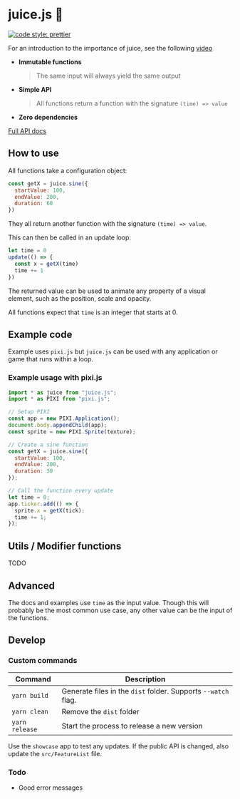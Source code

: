 # juice.js :tropical_drink:

[![code style: prettier](https://img.shields.io/badge/code_style-prettier-ff69b4.svg?style=flat-square)](https://github.com/prettier/prettier)

For an introduction to the importance of juice, see the following [video](https://youtu.be/Fy0aCDmgnxg)

- **Immutable functions**

  > The same input will always yield the same output

- **Simple API**

  > All functions return a function with the signature `(time) => value`

- **Zero dependencies**

[Full API docs](https://rymdkraftverk.github.io/juice.js/)

## How to use

All functions take a configuration object:

```js
const getX = juice.sine({
  startValue: 100,
  endValue: 200,
  duration: 60
})
```

They all return another function with the signature `(time) => value`. 

This can then be called in an update loop:

```js
let time = 0
update(() => {
  const x = getX(time)
  time += 1
})
```

The returned value can be used to animate any property of a visual element, such as the position, scale and opacity.

All functions expect that `time` is an integer that starts at 0.

## Example code

Example uses `pixi.js` but `juice.js` can be used with any application or game that runs within a loop.

### Example usage with pixi.js

```js
import * as juice from "juice.js";
import * as PIXI from "pixi.js";

// Setup PIXI
const app = new PIXI.Application();
document.body.appendChild(app);
const sprite = new PIXI.Sprite(texture);

// Create a sine function
const getX = juice.sine({
  startValue: 100,
  endValue: 200,
  duration: 30
});

// Call the function every update
let time = 0;
app.ticker.add(() => {
  sprite.x = getX(tick);
  time += 1;
});
```

## Utils / Modifier functions

TODO

## Advanced

The docs and examples use `time` as the input value. Though this will probably be the most common use case, any other value can be the input of the functions.

## Develop

### Custom commands

Command | Description
------- | -----------
`yarn build` | Generate files in the `dist` folder. Supports `--watch` flag.
`yarn clean` | Remove the `dist` folder
`yarn release` | Start the process to release a new version

Use the `showcase` app to test any updates. If the public API is changed, also update the `src/FeatureList` file.

### Todo

- Good error messages
